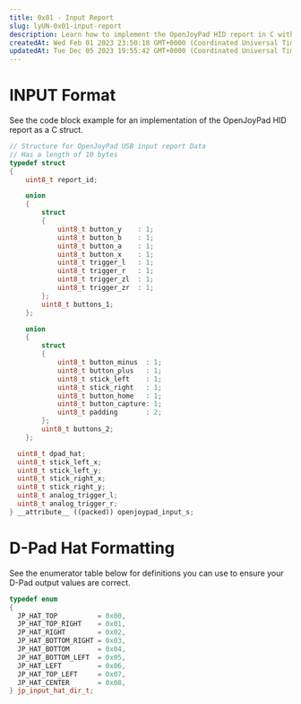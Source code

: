 ```yaml
---
title: 0x01 - Input Report
slug: lyUN-0x01-input-report
description: Learn how to implement the OpenJoyPad HID report in C with this comprehensive document. Included is a C struct with 10 bytes length, featuring fields that accurately represent the status of gamepad buttons, triggers, sticks, and D-Pad positions. Don't mis
createdAt: Wed Feb 01 2023 23:50:18 GMT+0000 (Coordinated Universal Time)
updatedAt: Tue Dec 05 2023 19:55:42 GMT+0000 (Coordinated Universal Time)
---
```


# INPUT Format

See the code block example for an implementation of the OpenJoyPad HID report as a C struct.

```cpp
// Structure for OpenJoyPad USB input report Data
// Has a length of 10 bytes
typedef struct
{
    uint8_t report_id;

    union
    {
        struct
        {
            uint8_t button_y    : 1;
            uint8_t button_b    : 1;
            uint8_t button_a    : 1;
            uint8_t button_x    : 1;
            uint8_t trigger_l   : 1;
            uint8_t trigger_r   : 1;
            uint8_t trigger_zl  : 1;
            uint8_t trigger_zr  : 1;
        };
        uint8_t buttons_1;
    };

    union
    {
        struct
        {
            uint8_t button_minus  : 1;
            uint8_t button_plus   : 1;
            uint8_t stick_left    : 1;
            uint8_t stick_right   : 1;
            uint8_t button_home   : 1;
            uint8_t button_capture: 1;
            uint8_t padding       : 2;
        }; 
        uint8_t buttons_2;
    };

  uint8_t dpad_hat;
  uint8_t stick_left_x;
  uint8_t stick_left_y;
  uint8_t stick_right_x;
  uint8_t stick_right_y;
  uint8_t analog_trigger_l;
  uint8_t analog_trigger_r;
} __attribute__ ((packed)) openjoypad_input_s;
```

# D-Pad Hat Formatting

See the enumerator table below for definitions you can use to ensure your D-Pad output values are correct.

```cpp
typedef enum
{
  JP_HAT_TOP          = 0x00,
  JP_HAT_TOP_RIGHT    = 0x01,
  JP_HAT_RIGHT        = 0x02,
  JP_HAT_BOTTOM_RIGHT = 0x03,
  JP_HAT_BOTTOM       = 0x04,
  JP_HAT_BOTTOM_LEFT  = 0x05,
  JP_HAT_LEFT         = 0x06,
  JP_HAT_TOP_LEFT     = 0x07,
  JP_HAT_CENTER       = 0x08,
} jp_input_hat_dir_t;
```


